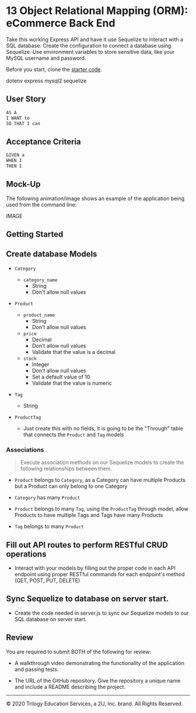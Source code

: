 # 13 Object Relational Mapping (ORM): eCommerce Back End

Take this working Express API and have it use Sequelize to interact with a SQL database. Create the configuration to connect a database using Sequelize. Use environment variables to store sensitive data, like your MySQL username and password.

Before you start, clone the [starter code](https://github.com/coding-boot-camp/fantastic-umbrella).

dotenv
express
mysql2
sequelize

## User Story

```md
AS A
I WANT to 
SO THAT I can
```

## Acceptance Criteria

```md
GIVEN a 
WHEN I 
THEN I 
```

## Mock-Up

The following animation/image shows an example of the application being used from the command line:

IMAGE 

## Getting Started

## Create database Models

- `Category`

  - `category_name`
    - String
    - Don't allow null values

- `Product`

  - `product_name`
    - String
    - Don't allow null values
  - `price`
    - Decimal
    - Don't allow null values
    - Validate that the value is a decimal
  - `stock`
    - Integer
    - Don't allow null values
    - Set a default value of 10
    - Validate that the value is numeric

- `Tag`

  - String

- `ProductTag`
  - Just create this with no fields, it is going to be the "Through" table that connects the `Product` and `Tag` models

### Associations

> Execute association methods on our Sequelize models to create the following relationships between them.

- `Product` belongs to `Category`, as a Category can have multiple Products but a Product can only belong to one Category

- `Category` has many `Product`

- `Product` belongs to many `Tag`, using the `ProductTag` through model, allow Products to have multiple Tags and Tags have many Products

- `Tag` belongs to many `Product`

## Fill out API routes to perform RESTful CRUD operations

- Interact with your models by filling out the proper code in each API endpoint using proper RESTful commands for each endpoint's method (GET, POST, PUT, DELETE)

## Sync Sequelize to database on server start.

- Create the code needed in server.js to sync our Sequelize models to our SQL database on server start.

## Review

You are required to submit BOTH of the following for review:

* A walkthrough video demonstrating the functionality of the application and passing tests.

* The URL of the GitHub repository. Give the repository a unique name and include a README describing the project.

- - -
© 2020 Trilogy Education Services, a 2U, Inc. brand. All Rights Reserved.
